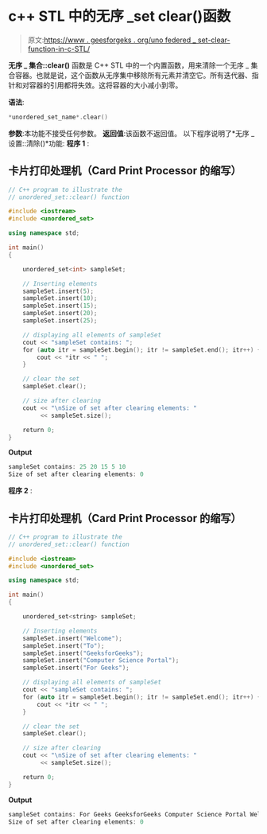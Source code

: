 # c++ STL 中的无序 _set clear()函数

> 原文:[https://www . geesforgeks . org/uno federed _ set-clear-function-in-c-STL/](https://www.geeksforgeeks.org/unoredered_set-clear-function-in-c-stl/)

**无序 _ 集合::clear()** 函数是 C++ STL 中的一个内置函数，用来清除一个无序 _ 集合容器。也就是说，这个函数从无序集中移除所有元素并清空它。所有迭代器、指针和对容器的引用都将失效。这将容器的大小减小到零。

**语法**:

```cpp
*unordered_set_name*.clear()
```

**参数**:本功能不接受任何参数。
**返回值**:该函数不返回值。
以下程序说明了*无序 _ 设置::清除()*功能:
**程序 1** :

## 卡片打印处理机（Card Print Processor 的缩写）

```cpp
// C++ program to illustrate the
// unordered_set::clear() function

#include <iostream>
#include <unordered_set>

using namespace std;

int main()
{

    unordered_set<int> sampleSet;

    // Inserting elements
    sampleSet.insert(5);
    sampleSet.insert(10);
    sampleSet.insert(15);
    sampleSet.insert(20);
    sampleSet.insert(25);

    // displaying all elements of sampleSet
    cout << "sampleSet contains: ";
    for (auto itr = sampleSet.begin(); itr != sampleSet.end(); itr++) {
        cout << *itr << " ";
    }

    // clear the set
    sampleSet.clear();

    // size after clearing
    cout << "\nSize of set after clearing elements: "
         << sampleSet.size();

    return 0;
}
```

**Output**

```cpp
sampleSet contains: 25 20 15 5 10 
Size of set after clearing elements: 0
```

**程序 2** :

## 卡片打印处理机（Card Print Processor 的缩写）

```cpp
// C++ program to illustrate the
// unordered_set::clear() function

#include <iostream>
#include <unordered_set>

using namespace std;

int main()
{

    unordered_set<string> sampleSet;

    // Inserting elements
    sampleSet.insert("Welcome");
    sampleSet.insert("To");
    sampleSet.insert("GeeksforGeeks");
    sampleSet.insert("Computer Science Portal");
    sampleSet.insert("For Geeks");

    // displaying all elements of sampleSet
    cout << "sampleSet contains: ";
    for (auto itr = sampleSet.begin(); itr != sampleSet.end(); itr++) {
        cout << *itr << " ";
    }

    // clear the set
    sampleSet.clear();

    // size after clearing
    cout << "\nSize of set after clearing elements: "
         << sampleSet.size();

    return 0;
}
```

**Output**

```cpp
sampleSet contains: For Geeks GeeksforGeeks Computer Science Portal Welcome To 
Size of set after clearing elements: 0
```